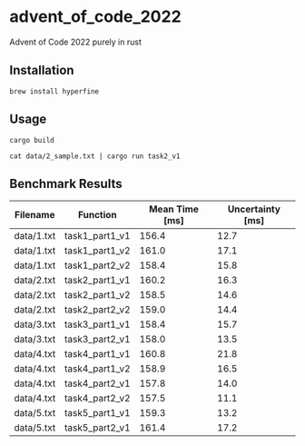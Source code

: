 # advent_of_code_2022
Advent of Code 2022 purely in rust


## Installation

```shell
brew install hyperfine
```

## Usage

```shell
cargo build
```

```shell
cat data/2_sample.txt | cargo run task2_v1 
```

## Benchmark Results

| Filename | Function | Mean Time [ms] | Uncertainty [ms] |
|----------|----------|-----------|-------------|
| data/1.txt | task1_part1_v1 | 156.4 | 12.7 |
| data/1.txt | task1_part1_v2 | 161.0 | 17.1 |
| data/1.txt | task1_part2_v2 | 158.4 | 15.8 |
| data/2.txt | task2_part1_v1 | 160.2 | 16.3 |
| data/2.txt | task2_part1_v2 | 158.5 | 14.6 |
| data/2.txt | task2_part2_v2 | 159.0 | 14.4 |
| data/3.txt | task3_part1_v1 | 158.4 | 15.7 |
| data/3.txt | task3_part2_v1 | 158.0 | 13.5 |
| data/4.txt | task4_part1_v1 | 160.8 | 21.8 |
| data/4.txt | task4_part1_v2 | 158.9 | 16.5 |
| data/4.txt | task4_part2_v1 | 157.8 | 14.0 |
| data/4.txt | task4_part2_v2 | 157.5 | 11.1 |
| data/5.txt | task5_part1_v1 | 159.3 | 13.2 |
| data/5.txt | task5_part2_v1 | 161.4 | 17.2 |